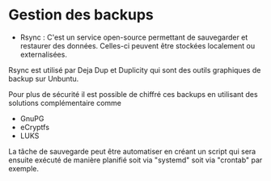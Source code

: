 # Gestion des backups

* Rsync : C'est un service open-source permettant de sauvegarder et restaurer des données. Celles-ci peuvent être stockées localement ou externalisées.

Rsync est utilisé par Deja Dup et Duplicity qui sont des outils graphiques de backup sur Unbuntu.

Pour plus de sécurité il est possible de chiffré ces backups en utilisant des solutions complémentaire comme 

* GnuPG
* eCryptfs
* LUKS

La tâche de sauvegarde peut être automatiser en créant un script qui sera ensuite exécuté de manière planifié soit via "systemd" soit via "crontab" par exemple.